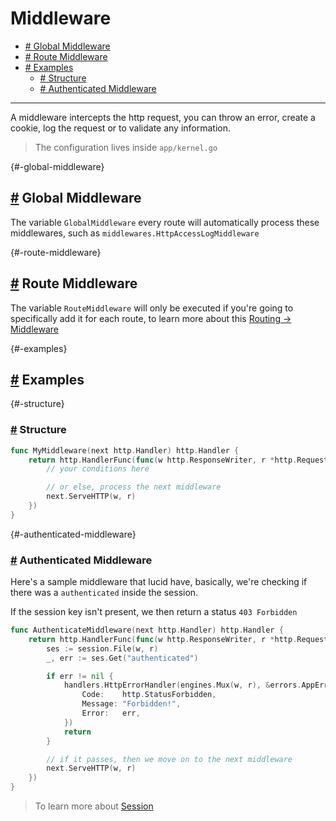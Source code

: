 # Middleware

- [# Global Middleware](#-global-middleware)
- [# Route Middleware](#-route-middleware)
- [# Examples](#-examples)
  - [# Structure](#-structure)
  - [# Authenticated Middleware](#-authenticated-middleware)

---

A middleware intercepts the http request, you can throw an error, create a cookie, log the request or to validate any information.

> The configuration lives inside `app/kernel.go`

{#-global-middleware}

## [#](#-global-middleware) Global Middleware

The variable `GlobalMiddleware` every route will automatically process these middlewares, such as `middlewares.HttpAccessLogMiddleware`

{#-route-middleware}

## [#](#-route-middleware) Route Middleware

The variable `RouteMiddleware` will only be executed if you're going to specifically add it for each route, to learn more about this [Routing -> Middleware](/routing#-route-middlewares)

{#-examples}

## [#](#-examples) Examples

{#-structure}

### [#](#-structure) Structure

```go
func MyMiddleware(next http.Handler) http.Handler {
    return http.HandlerFunc(func(w http.ResponseWriter, r *http.Request) {
        // your conditions here

        // or else, process the next middleware
        next.ServeHTTP(w, r)
    })
}
```

{#-authenticated-middleware}

### [#](#-authenticated-middleware) Authenticated Middleware

Here's a sample middleware that lucid have, basically, we're checking if there was a `authenticated` inside the session.

If the session key isn't present, we then return a status `403 Forbidden`

```go
func AuthenticateMiddleware(next http.Handler) http.Handler {
    return http.HandlerFunc(func(w http.ResponseWriter, r *http.Request) {
        ses := session.File(w, r)
        _, err := ses.Get("authenticated")

        if err != nil {
            handlers.HttpErrorHandler(engines.Mux(w, r), &errors.AppError{
                Code:    http.StatusForbidden,
                Message: "Forbidden!",
                Error:   err,
            })
            return
        }

        // if it passes, then we move on to the next middleware
        next.ServeHTTP(w, r)
    })
}
```

> To learn more about [Session](/session)
